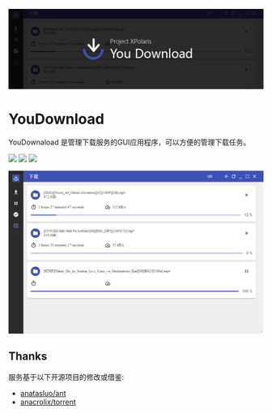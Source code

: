 ![](./other/banner.png)
# YouDownload

YouDownaload 是管理下载服务的GUI应用程序，可以方便的管理下载任务。

![](https://img.shields.io/badge/Project-Project%20Polaris-green) ![](https://img.shields.io/badge/Project-YouDownload-green) ![](https://img.shields.io/badge/Status-developing-red) 

![](./other/pv_1.png)
## Thanks
服务基于以下开源项目的修改或借鉴:
- [anatasluo/ant](https://github.com/anatasluo/ant)
- [anacrolix/torrent](https://github.com/anacrolix/torrent)
